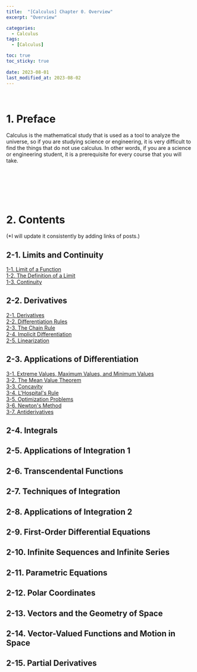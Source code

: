 ```yaml
---
title:  "[Calculus] Chapter 0. Overview"
excerpt: "Overview"

categories:
  - Calculus
tags:
  - [Calculus]

toc: true
toc_sticky: true
 
date: 2023-08-01
last_modified_at: 2023-08-02
---
```


&nbsp;

# 1. Preface
Calculus is the mathematical study that is used as a tool to analyze the universe, so if you are studying science or engineering, it is very difficult to find the things that do not use calculus. In other words, if you are a science or engineering student, it is a prerequisite for every course that you will take.

&nbsp;

&nbsp;

&nbsp;

# 2. Contents
(*I will update it consistently by adding links of posts.)
## 2-1. Limits and Continuity
[1-1. Limit of a Function](https://shine-loi.github.io/calculus/calculus1-1/)\
[1-2. The Definition of a Limit](https://shine-loi.github.io/calculus/calculus1-2/)\
[1-3. Continuity](https://shine-loi.github.io/calculus/calculus1-3/)
## 2-2. Derivatives
[2-1. Derivatives](https://shine-loi.github.io/calculus/calculus2-1/)\
[2-2. Differentiation Rules](https://shine-loi.github.io/calculus/calculus2-2/)\
[2-3. The Chain Rule](https://shine-loi.github.io/calculus/calculus2-3/)\
[2-4. Implicit Differentiation](https://shine-loi.github.io/calculus/calculus2-4/)\
[2-5. Linearization](https://shine-loi.github.io/calculus/calculus2-5/)
## 2-3. Applications of Differentiation
[3-1. Extreme Values, Maximum Values, and Minimum Values](https://shine-loi.github.io/calculus/calculus3-1/)\
[3-2. The Mean Value Theorem](https://shine-loi.github.io/calculus/calculus3-2/)\
[3-3. Concavity]()\
[3-4. L'Hospital's Rule]()\
[3-5. Optimization Problems]()\
[3-6. Newton's Method]()\
[3-7. Antiderivatives]()
## 2-4. Integrals

## 2-5. Applications of Integration 1

## 2-6. Transcendental Functions

## 2-7. Techniques of Integration

## 2-8. Applications of Integration 2

## 2-9. First-Order Differential Equations

## 2-10. Infinite Sequences and Infinite Series

## 2-11. Parametric Equations

## 2-12. Polar Coordinates

## 2-13. Vectors and the Geometry of Space

## 2-14. Vector-Valued Functions and Motion in Space

## 2-15. Partial Derivatives
&nbsp;
